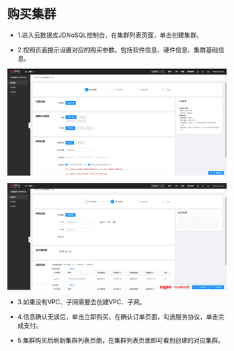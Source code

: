 # 购买集群

* 1.进入云数据库JDNoSQL控制台，在集群列表页面，单击创建集群。

* 2.按照页面提示设置对应的购买参数。包括软件信息、硬件信息、集群基础信息。

![Image text](../image/1.png)

![Image text](../image/2.png)
 
* 3.如果没有VPC、子网需要去创建VPC、子网。

* 4.信息确认无误后，单击立即购买。在确认订单页面，勾选服务协议，单击完成支付。

* 5.集群购买后刷新集群列表页面，在集群列表页面即可看到创建的对应集群。


